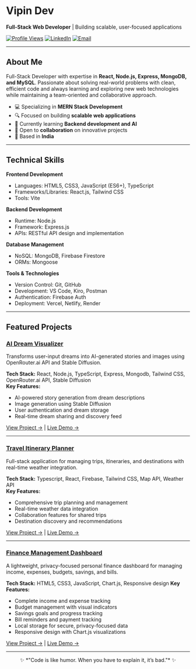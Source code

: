 # Vipin Dev

**Full-Stack Web Developer** | Building scalable, user-focused applications

[![Profile Views](https://komarev.com/ghpvc/?username=anzirish&color=0e75b6&style=flat)](https://github.com/anzirish)
[![LinkedIn](https://img.shields.io/badge/LinkedIn-Connect-0077B5?style=flat&logo=linkedin)](https://www.linkedin.com/in/vipin-dev/)
[![Email](https://img.shields.io/badge/Email-Contact-D14836?style=flat&logo=gmail)](mailto:anzirish@gmail.com)

---

## About Me

Full-Stack Developer with expertise in **React, Node.js, Express, MongoDB, and MySQL**. Passionate about solving real-world problems with clean, efficient code and always learning and exploring new web technologies while maintaining a team-oriented and collaborative approach.

- 💻 Specializing in **MERN Stack Development**
- 🔍 Focused on building **scalable web applications**
- 🌱 Currently learning **Backend development and AI**
- 🤝 Open to **collaboration** on innovative projects
- 📍 Based in **India**

---

## Technical Skills

**Frontend Development**
- Languages: HTML5, CSS3, JavaScript (ES6+), TypeScript
- Frameworks/Libraries: React.js, Tailwind CSS
- Tools: Vite

**Backend Development**
- Runtime: Node.js
- Framework: Express.js
- APIs: RESTful API design and implementation

**Database Management**
- NoSQL: MongoDB, Firebase Firestore
- ORMs: Mongoose

**Tools & Technologies**
- Version Control: Git, GitHub
- Development: VS Code, Kiro, Postman
- Authentication: Firebase Auth
- Deployment: Vercel, Netlify, Render

---

## Featured Projects

### [AI Dream Visualizer](https://github.com/anzirish/AI-Dream-Visualizzer)
Transforms user-input dreams into AI-generated stories and images using OpenRouter.ai API and Stable Diffusion.

**Tech Stack:** React, Node.js, TypeScript, Express, Mongodb, Tailwind CSS, OpenRouter.ai API, Stable Diffusion  
**Key Features:**
- AI-powered story generation from dream descriptions
- Image generation using Stable Diffusion
- User authentication and dream storage
- Real-time dream sharing and discovery feed

[View Project →](https://github.com/anzirish/AI-Dream-Visualizzer) | [Live Demo →](https://ai-dream-visualizzer.vercel.app/)

---

### [Travel Itinerary Planner](https://github.com/anzirish/Travel-Itinerary-Planner)
Full-stack application for managing trips, itineraries, and destinations with real-time weather integration.

**Tech Stack:** Typescript, React, Firebase, Tailwind CSS, Map API, Weather API  
**Key Features:**
- Comprehensive trip planning and management
- Real-time weather data integration
- Collaboration features for shared trips
- Destination discovery and recommendations

[View Project →](https://github.com/anzirish/Travel-Itinerary-Planner) | [Live Demo →](https://travel-itinerary-planner-duwh.vercel.app/)

---

### [Finance Management Dashboard](https://github.com/anzirish/Finance-Management)
A lightweight, privacy-focused personal finance dashboard for managing income, expenses, budgets, savings, and bills.

**Tech Stack:** HTML5, CSS3, JavaScript, Chart.js, Responsive design
**Key Features:**
- Complete income and expense tracking
- Budget management with visual indicators
- Savings goals and progress tracking
- Bill reminders and payment tracking
- Local storage for secure, privacy-focused data
- Responsive design with Chart.js visualizations

[View Project →](https://github.com/anzirish/Finance-Management) | [Live Demo →](https://finance-management-dashboard.netlify.app/)



---

<div align="center">
  ✨ *"Code is like humor. When you have to explain it, it’s bad."* ✨
</div>

